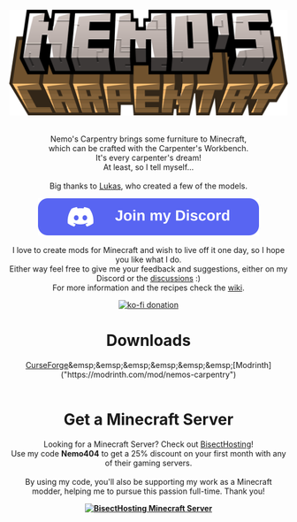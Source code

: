 <div align="center">

![Nemo's Carpentry](https://github.com/NemoNotFound/NemoNotFound/blob/master/resources/png/nemos-carpentry.png?raw=true)
<br><br>

Nemo's Carpentry brings some furniture to Minecraft, <br>
which can be crafted with the Carpenter's Workbench. <br>
It's every carpenter's dream! <br> 
At least, so I tell myself...<br><br>
Big thanks to [Lukas](https://x.com/LukasDZN_Design"), who created a few of the models.<br>

[![Join my Discord](https://github.com/NemoNotFound/NemoNotFound/blob/master/resources/svg/join_discord_button.svg?raw=true)](https://discord.com/invite/yxs9dga)
<br>

I love to create mods for Minecraft and wish to live off it one day, so I hope you like what I do. <br>
Either way feel free to give me your feedback and suggestions, either on my Discord or the [discussions](https://github.com/NemoNotFound/NemosCarpentry/discussions/") :)
<br>
For more information and the recipes check the [wiki](https://www.nemonotfound.com/minecraft-mods/nemos-carpentry/wiki").

[![ko-fi donation](https://ko-fi.com/img/githubbutton_sm.svg)](https://ko-fi.com/nemonotfound)
<br>

# Downloads
[CurseForge](https://curseforge.com/minecraft/mc-mods/nemos-carpentry")&emsp;&emsp;&emsp;&emsp;&emsp;&emsp;[Modrinth]("https://modrinth.com/mod/nemos-carpentry")
<br>
<br>

# Get a Minecraft Server
Looking for a Minecraft Server? Check out [BisectHosting](https://bisecthosting.com/Nemo404)! <br>
Use my code **Nemo404** to get a 25% discount on your first month with any of their gaming servers. <br><br>
By using my code, you'll also be supporting my work as a Minecraft modder, helping me to pursue this passion full-time. Thank you!

[**![BisectHosting Minecraft Server](https://www.bisecthosting.com/partners/custom-banners/e6d95b5e-b7fb-47eb-ad78-4dc6071a6171.png)**](https://bisecthosting.com/Nemo404)
</div>